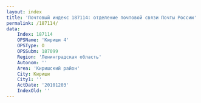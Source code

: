 ```yaml
---
layout: index
title: 'Почтовый индекс 187114: отделение почтовой связи Почты России'
permalink: /187114/
data:
    Index: 187114
    OPSName: 'Кириши 4'
    OPSType: О
    OPSSubm: 187099
    Region: 'Ленинградская область'
    Autonom: ''
    Area: 'Киришский район'
    City: Кириши
    City1: ''
    ActDate: '20101203'
    IndexOld: ''
---
```

